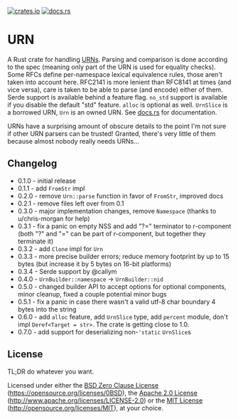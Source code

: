 [![crates.io](https://img.shields.io/crates/v/urn.svg)](https://crates.io/crates/urn)
[![docs.rs](https://docs.rs/urn/badge.svg)](https://docs.rs/urn)

# URN

A Rust crate for handling
[URNs](https://datatracker.ietf.org/doc/html/rfc8141). Parsing
and comparison is done according to the spec (meaning only part of the
URN is used for equality checks). Some RFCs define per-namespace lexical
equivalence rules, those aren't taken into account here. RFC2141 is more
lenient than RFC8141 at times (and vice versa), care is taken to be able
to parse (and encode) either of them. Serde support is available behind
a feature flag. `no_std` support is available if you disable the default
"std" feature. `alloc` is optional as well. `UrnSlice` is a borrowed
URN, `Urn` is an owned URN. See [docs.rs](https://docs.rs/urn) for
documentation.

URNs have a surprising amount of obscure details to the point I'm not
sure if other URN parsers can be trusted! Granted, there's very little
of them because almost nobody really needs URNs...

## Changelog

- 0.1.0 - initial release
- 0.1.1 - add `FromStr` impl
- 0.2.0 - remove `Urn::parse` function in favor of `FromStr`, improved
  docs
- 0.2.1 - remove files left over from 0.1
- 0.3.0 - major implementation changes, remove `Namespace` (thanks to
  u/chris-morgan for help)
- 0.3.1 - fix a panic on empty NSS and add "?=" terminator to
  r-component (both "?" and "=" can be part of r-component, but together
  they terminate it)
- 0.3.2 - add `Clone` impl for `Urn`
- 0.3.3 - more precise builder errors; reduce memory footprint by up to
  15 bytes (but increase it by 5 bytes on 16-bit platforms)
- 0.3.4 - Serde support by @callym
- 0.4.0 - `UrnBuilder::namespace` -> `UrnBuilder::nid`
- 0.5.0 - changed builder API to accept options for optional components,
  minor cleanup, fixed a couple potential minor bugs
- 0.5.1 - fix a panic in case there wasn't a valid utf-8 char boundary 4
  bytes into the string
- 0.6.0 - add `alloc` feature, add `UrnSlice` type, add `percent`
  module, don't impl `Deref<Target = str>`. The crate is getting close
  to 1.0.
- 0.7.0 - add support for deserializing non-`'static` `UrnSlice`s

## License

TL;DR do whatever you want.

Licensed under either the [BSD Zero Clause License](LICENSE-0BSD)
(https://opensource.org/licenses/0BSD), the [Apache 2.0
License](LICENSE-APACHE) (http://www.apache.org/licenses/LICENSE-2.0) or
the [MIT License](LICENSE-MIT) (http://opensource.org/licenses/MIT), at
your choice.

